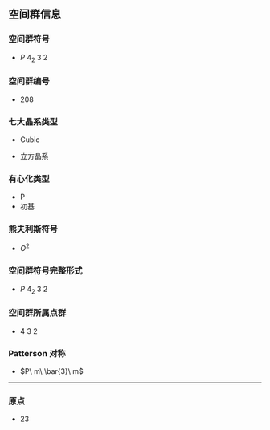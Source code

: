 

## 空间群信息

### 空间群符号

- $P\ 4_2\ 3\ 2$

### 空间群编号

-  208

### 七大晶系类型

- Cubic

- 立方晶系

### 有心化类型

- P
- 初基

### 熊夫利斯符号

- $O^{2}$

### 空间群符号完整形式

- $P\ 4_2\ 3\ 2$

### 空间群所属点群

- $4\ 3\ 2$

### Patterson 对称

- $P\ m\ \bar{3}\ m$

---

### 原点

- 23
